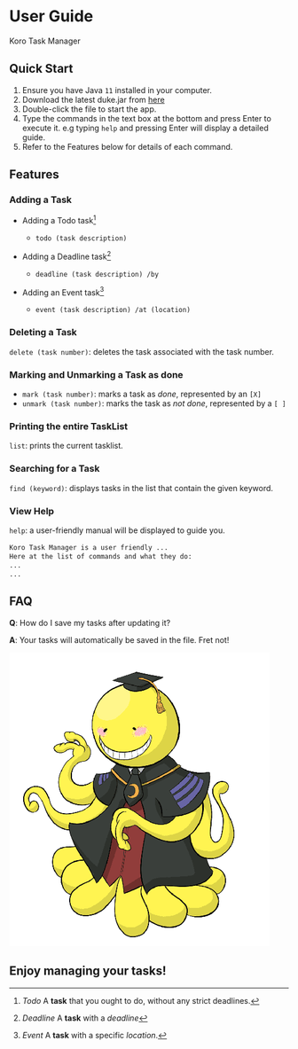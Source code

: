 # User Guide
Koro Task Manager

## Quick Start

1. Ensure you have Java `11` installed in your computer.
2. Download the latest duke.jar from [here](https://github.com/janald99/ip)
3. Double-click the file to start the app.
4. Type the commands in the text box at the bottom and press Enter
to execute it. e.g typing `help` and pressing Enter will display a detailed guide.
5. Refer to the Features below for details of each command.

## Features 

### Adding a Task

- Adding a Todo task[^1] 
    - `todo (task description)`
  
- Adding a Deadline task[^2]
    - `deadline (task description) /by`
      
- Adding an Event task[^3]
    - `event (task description) /at (location)`
    

[^1]: *Todo*
A **task** that you ought to do, without any strict deadlines.

[^2]: *Deadline*
A **task** with a *deadline*

[^3]: *Event*
A **task** with a specific *location*.

### Deleting a Task

`delete (task number)`: deletes the task associated with the task number.

### Marking and Unmarking a Task as done

- `mark (task number)`: marks a task as *done*, represented by an `[X]`
- `unmark (task number)`: marks the task as *not done*, represented by a `[ ]`
    
### Printing the entire TaskList

`list`: prints the current tasklist.

### Searching for a Task

`find (keyword)`: displays tasks in the list that contain the given keyword.

### View Help

`help`: a user-friendly manual will be displayed to guide you.


```
Koro Task Manager is a user friendly ...
Here at the list of commands and what they do:
...
...
```

## FAQ
**Q**: How do I save my tasks after updating it?

**A**: Your tasks will automatically be saved in the file. Fret not!

![This is an image](../src/main/resources/images/DaDuke.png)



## Enjoy managing your tasks!